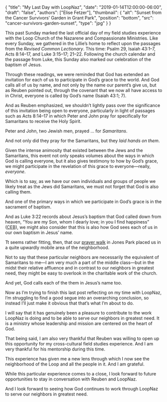 {
	"title": "My Last Day with LoopNaz",
	"date": "2019-01-14T12:00:00-06:00",
	"draft": "false",
	"authors": ["Elise Fetzer"],
	"thumbnail": {
		"alt": "Sunset from the Cancer Survivors’ Garden in Grant Park",
		"position": "bottom",
		"src": "cancer-survivors-garden-sunset",
		"type": "jpg"
	}
}

This past Sunday marked the last official day of my field studies experience with the Loop Church of the Nazarene and Compassionate Ministries. Like every Sunday, we gathered in the Lillie’s home to reflect upon the passages from the _Revised Common Lectionary_. This time: Psalm 29, Isaiah 43:1–7, Acts 8:14–17, and Luke 3:15–17; 21–22. Following the church calendar and the passage from Luke, this Sunday also marked our celebration of the baptism of Jesus.

Through these readings, we were reminded that God has extended an invitation for each of us to participate in God’s grace to the world. And God calls all of us by name, and not only by the name our parent’s give us, but as Reuben pointed out, through the covenant that we now all have access to in Christ, everyone is called by God’s name (Isaiah 43:1; 7).

And as Reuben emphasized, we shouldn’t lightly pass over the significance of this invitation being open to everyone, particularly in light of passages such as Acts 8:14–17 in which Peter and John pray for specifically for Samaritans to receive the Holy Spirit.

Peter and John, two Jewish men, prayed &hellip; for _Samaritans_.

And not only did they pray for the Samaritans, but they _laid hands on them_.

Given the intense animosity that existed between the Jews and the Samaritans, this event not only speaks volumes about the ways in which God is calling everyone, but it also gives testimony to how by God’s grace, we might participate in the revelation of this grace to everyone—really, _everyone_.

Which is to say, as we have our own individuals and groups of people we likely treat as the Jews did Samaritans, we must not forget that God is also calling them.

And one of the primary ways in which we participate in God’s grace is in the sacrament of baptism.

And as Luke 3:22 records about Jesus’s baptism that God called down from heaven, “You are my Son, whom I dearly love; in you I find happiness” (<abbr title="Common English Bible">CEB</abbr>), we might also consider that this is also how God sees each of us in our own baptism in Jesus’ name.

Tt seems rather fitting, then, that our [prayer walk][prayer-walk] in Jones Park placed us in a quite upwardly mobile area of the neighborhood.

Not to say that these particular neighbors are necessarily the equivalent of Samaritans to me—I am very much a part of the middle class—but in the midst their relative affluence and in contrast to our neighbors in greatest need, they might be easy to overlook in the charitable work of the church.

And yet, God calls each of the them in Jesus’s name too.

Now as I’m trying to finish this last post reflecting on my time with LoopNaz, I’m struggling to find a good segue into an overarching conclusion, so instead I’ll just make it obvious that that’s what I’m about to do.

I will say that it has genuinely been a pleasure to contribute to the work LoopNaz is doing and to be able to serve our neighbors in greatest need. It is a ministry whose leadership and mission are centered on the heart of God.

That being said, I am also very thankful that Reuben was willing to open up this opportunity for my cross-cultural field studies experience. And I am very thankful for his mentorship during this time.

This experience has given me a new lens through which I now see the neighborhood of the Loop and all the people in it. And I am grateful.

While this particular experience comes to a close, I look forward to future opportunities to stay in conversation with Reuben and LoopNaz.

And I look forward to seeing how God continues to work through LoopNaz to serve our neighbors in greatest need.

[prayer-walk]: /join/prayer-walk/
